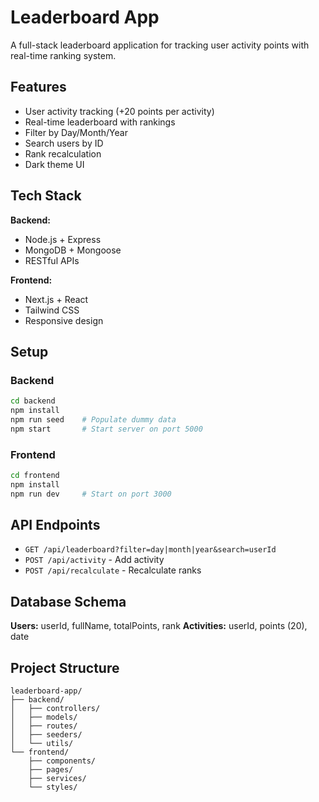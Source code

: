 # Leaderboard App

A full-stack leaderboard application for tracking user activity points with real-time ranking system.

## Features

- User activity tracking (+20 points per activity)
- Real-time leaderboard with rankings
- Filter by Day/Month/Year
- Search users by ID
- Rank recalculation
- Dark theme UI

## Tech Stack

**Backend:**
- Node.js + Express
- MongoDB + Mongoose
- RESTful APIs

**Frontend:**
- Next.js + React
- Tailwind CSS
- Responsive design

## Setup

### Backend
```bash
cd backend
npm install
npm run seed    # Populate dummy data
npm start       # Start server on port 5000
```

### Frontend
```bash
cd frontend
npm install
npm run dev     # Start on port 3000
```

## API Endpoints

- `GET /api/leaderboard?filter=day|month|year&search=userId`
- `POST /api/activity` - Add activity
- `POST /api/recalculate` - Recalculate ranks

## Database Schema

**Users:** userId, fullName, totalPoints, rank
**Activities:** userId, points (20), date

## Project Structure

```
leaderboard-app/
├── backend/
│   ├── controllers/
│   ├── models/
│   ├── routes/
│   ├── seeders/
│   └── utils/
└── frontend/
    ├── components/
    ├── pages/
    ├── services/
    └── styles/
```
